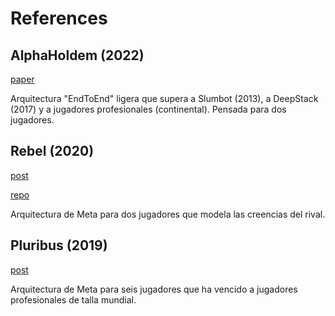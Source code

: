 # References

## AlphaHoldem (2022)
[paper](https://ojs.aaai.org/index.php/AAAI/article/view/20394/20153)

Arquitectura "EndToEnd" ligera que supera a Slumbot (2013), a DeepStack (2017) y a jugadores profesionales (continental). Pensada para dos jugadores.

## Rebel (2020)
[post](https://ai.facebook.com/blog/rebel-a-general-game-playing-ai-bot-that-excels-at-poker-and-more/)

[repo](https://github.com/facebookresearch/rebel)

Arquitectura de Meta para dos jugadores que modela las creencias del rival.

## Pluribus (2019)
[post](https://ai.facebook.com/blog/pluribus-first-ai-to-beat-pros-in-6-player-poker/)

Arquitectura de Meta para seis jugadores que ha vencido a jugadores profesionales de talla mundial.
